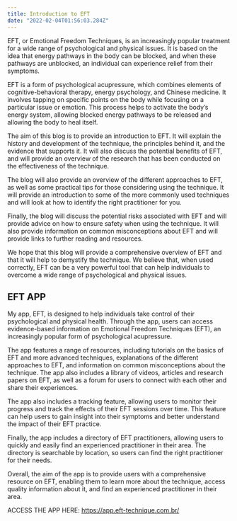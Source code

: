 ```yaml
---
title: Introduction to EFT
date: "2022-02-04T01:56:03.284Z"
---
```


EFT, or Emotional Freedom Techniques, is an increasingly popular treatment for a wide range of psychological and physical issues. It is based on the idea that energy pathways in the body can be blocked, and when these pathways are unblocked, an individual can experience relief from their symptoms.

EFT is a form of psychological acupressure, which combines elements of cognitive-behavioral therapy, energy psychology, and Chinese medicine. It involves tapping on specific points on the body while focusing on a particular issue or emotion. This process helps to activate the body’s energy system, allowing blocked energy pathways to be released and allowing the body to heal itself.

The aim of this blog is to provide an introduction to EFT. It will explain the history and development of the technique, the principles behind it, and the evidence that supports it. It will also discuss the potential benefits of EFT, and will provide an overview of the research that has been conducted on the effectiveness of the technique.

The blog will also provide an overview of the different approaches to EFT, as well as some practical tips for those considering using the technique. It will provide an introduction to some of the more commonly used techniques and will look at how to identify the right practitioner for you.

Finally, the blog will discuss the potential risks associated with EFT and will provide advice on how to ensure safety when using the technique. It will also provide information on common misconceptions about EFT and will provide links to further reading and resources.

We hope that this blog will provide a comprehensive overview of EFT and that it will help to demystify the technique. We believe that, when used correctly, EFT can be a very powerful tool that can help individuals to overcome a wide range of psychological and physical issues.


## EFT APP

My app, EFT, is designed to help individuals take control of their psychological and physical health. Through the app, users can access evidence-based information on Emotional Freedom Techniques (EFT), an increasingly popular form of psychological acupressure.

The app features a range of resources, including tutorials on the basics of EFT and more advanced techniques, explanations of the different approaches to EFT, and information on common misconceptions about the technique. The app also includes a library of videos, articles and research papers on EFT, as well as a forum for users to connect with each other and share their experiences.

The app also includes a tracking feature, allowing users to monitor their progress and track the effects of their EFT sessions over time. This feature can help users to gain insight into their symptoms and better understand the impact of their EFT practice.

Finally, the app includes a directory of EFT practitioners, allowing users to quickly and easily find an experienced practitioner in their area. The directory is searchable by location, so users can find the right practitioner for their needs.

Overall, the aim of the app is to provide users with a comprehensive resource on EFT, enabling them to learn more about the technique, access quality information about it, and find an experienced practitioner in their area.

ACCESS THE APP HERE: https://app.eft-technique.com.br/
